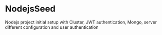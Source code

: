# NodejsSeed
Nodejs project initial setup with Cluster, JWT authentication, Mongo, server different configuration and  user authentication

